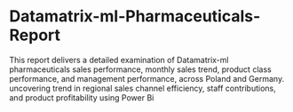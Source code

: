 # Datamatrix-ml-Pharmaceuticals-Report
This report delivers a detailed examination of Datamatrix-ml pharmaceuticals sales performance, monthly sales trend, product class performance, and management performance, across Poland and Germany. uncovering trend in regional sales channel efficiency, staff contributions, and product profitability using Power Bi
